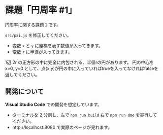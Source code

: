 # 課題「円周率 #1」

円周率に関する課題１です。

`src/pai.js` を修正してください。

- 変数 `x` と `y` に座標を表す数値が入ってきます。
- 変数 `r` に半径が入ってきます。

1辺 2r の正方形の中に完全に内包される、半径rの円があります。
円の中心を x=0, y=0 として、点(x,y)が円の中に入っていればtrueを入ってなければfalseを返してください。

## 開発について

**Visual Studio Code** での開発を想定しています。

- ターミナルを 2 分割し、左で `npm run build` 右で `npm run dmo` を実行してください。
- http://localhost:8080 で実際のページが見れます。
